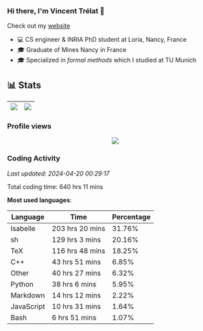 ### Hi there, I'm Vincent Trélat 👋

Check out my [website](https://vtrelat.github.io)

-   💻 CS engineer & INRIA PhD student at Loria, Nancy, France
-   🎓 Graduate of Mines Nancy in France
-   🎓 Specialized in _formal methods_ which I studied at TU Munich

## 📊 **Stats**

| <img align="center" src="https://readme-stats.clckblog.space/api?username=VTrelat&show_icons=true&include_all_commits=true&theme=tokyonight&hide_border=true" /> | <img align="center" src="https://readme-stats.clckblog.space/api/top-langs/?username=VTrelat&layout=compact&theme=tokyonight&hide_border=true" /> |
| ---------------------------------------------------------------------------------------------------------------------------------------------------------------- | ------------------------------------------------------------------------------------------------------------------------------------------------- |

### Profile views

<p align="center">
 <img src="https://profile-counter.glitch.me/VTrelat/count.svg" />
</p>

<!--automations-->
### Coding Activity
_Last updated: 2024-04-20 00:29:17_

Total coding time: 640 hrs 11 mins

**Most used languages**:

| Language | Time | Percentage |
| ------------- | ------------- | ------------- |
| Isabelle | 203 hrs 20 mins | 31.76% |
| sh | 129 hrs 3 mins | 20.16% |
| TeX | 116 hrs 48 mins | 18.25% |
| C++ | 43 hrs 51 mins | 6.85% |
| Other | 40 hrs 27 mins | 6.32% |
| Python | 38 hrs 6 mins | 5.95% |
| Markdown | 14 hrs 12 mins | 2.22% |
| JavaScript | 10 hrs 31 mins | 1.64% |
| Bash | 6 hrs 51 mins | 1.07% |

